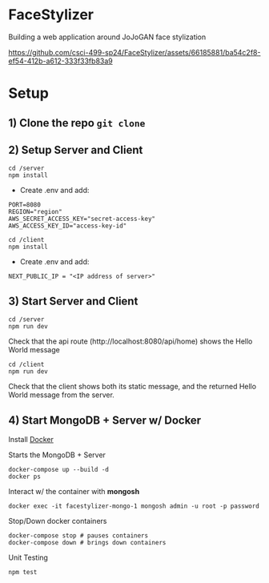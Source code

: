# FaceStylizer
Building a web application around JoJoGAN face stylization

https://github.com/csci-499-sp24/FaceStylizer/assets/66185881/ba54c2f8-ef54-412b-a612-333f33fb83a9

# Setup 
## 1) Clone the repo ```git clone```
## 2) Setup Server and Client
```
cd /server
npm install
```
- Create .env and add:
```
PORT=8080
REGION="region"
AWS_SECRET_ACCESS_KEY="secret-access-key"
AWS_ACCESS_KEY_ID="access-key-id"
```

```
cd /client
npm install
```
- Create .env and add:
```
NEXT_PUBLIC_IP = "<IP address of server>"
```

## 3) Start Server and Client
```
cd /server
npm run dev
```
Check that the api route (http://localhost:8080/api/home) shows the Hello World message

```
cd /client
npm run dev
```
Check that the client shows both its static message, and the returned Hello World message from the server.

## 4) Start MongoDB + Server w/ Docker
Install [Docker](https://docs.docker.com/compose/install/)

Starts the MongoDB + Server
```
docker-compose up --build -d
docker ps
```

Interact w/ the container with <strong>mongosh</strong>
```
docker exec -it facestylizer-mongo-1 mongosh admin -u root -p password
```

Stop/Down docker containers
```
docker-compose stop # pauses containers
docker-compose down # brings down containers
```

Unit Testing
```
npm test
```
